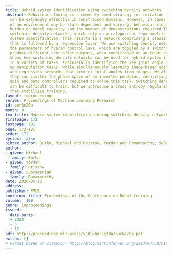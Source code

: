 ```yaml
---
title: Hybrid system identification using switching density networks
abstract: Behaviour cloning is a commonly used strategy for imitation learning and
  can be extremely effective in constrained domains. However, in cases where the dynamics
  of an environment may be state dependent and varying, behaviour cloning places a
  burden on model capacity and the number of demonstrations required.This paper introduces
  switching density networks, which rely on a categorical reparametrisation for hybrid
  system identification. This results in a network comprising a classification layer
  that is followed by a regression layer. We use switching density networks to predict
  the parameters of hybrid control laws, which are toggled by a switching layer to
  produce different controller outputs, when conditioned on an input state. This work
  shows how switching density networks can be used for hybrid system identification
  in a variety of tasks, successfully identifying the key joint angle goals that make
  up manipulation tasks, while simultaneously learning image-based goal classifiers
  and regression networks that predict joint angles from images. We also show that
  they can cluster the phase space of an inverted pendulum, identifying the balance,
  spin and pump controllers required to solve this task. Switching density networks
  can be difficult to train, but we introduce a cross entropy regularisation loss
  that stabilises training.
layout: inproceedings
series: Proceedings of Machine Learning Research
id: burke20a
month: 0
tex_title: Hybrid system identification using switching density networks
firstpage: 172
lastpage: 181
page: 172-181
order: 172
cycles: false
bibtex_author: Burke, Michael and Hristov, Yordan and Ramamoorthy, Subramanian
author:
- given: Michael
  family: Burke
- given: Yordan
  family: Hristov
- given: Subramanian
  family: Ramamoorthy
date: 2020-05-12
address: 
publisher: PMLR
container-title: Proceedings of the Conference on Robot Learning
volume: '100'
genre: inproceedings
issued:
  date-parts:
  - 2020
  - 5
  - 12
pdf: http://proceedings.mlr.press/v100/burke20a/burke20a.pdf
extras: []
# Format based on citeproc: http://blog.martinfenner.org/2013/07/30/citeproc-yaml-for-bibliographies/
---
```

